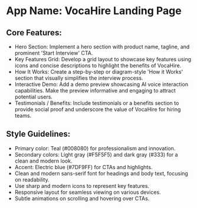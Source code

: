 # **App Name**: VocaHire Landing Page

## Core Features:

- Hero Section: Implement a hero section with product name, tagline, and prominent 'Start Interview' CTA.
- Key Features Grid: Develop a grid layout to showcase key features using icons and concise descriptions to highlight the benefits of VocaHire.
- How It Works: Create a step-by-step or diagram-style 'How it Works' section that visually simplifies the interview process.
- Interactive Demo: Add a demo preview showcasing AI voice interaction capabilities. Make the preview informative and engaging to attract potential users.
- Testimonials / Benefits: Include testimonials or a benefits section to provide social proof and underscore the value of VocaHire for hiring teams.

## Style Guidelines:

- Primary color: Teal (#008080) for professionalism and innovation.
- Secondary colors: Light gray (#F5F5F5) and dark gray (#333) for a clean and modern look.
- Accent: Electric blue (#7DF9FF) for CTAs and highlights.
- Clean and modern sans-serif font for headings and body text, focusing on readability.
- Use sharp and modern icons to represent key features.
- Responsive layout for seamless viewing on various devices.
- Subtle animations on scrolling and hovering over CTAs.